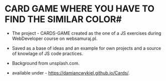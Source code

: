 # CARD GAME WHERE YOU HAVE TO FIND THE SIMILAR COLOR#
* The project - CARDS-GAME created as the one of a JS exercises during WebDeveloper course on websamuraj.pl.
* Saved as a base of ideas and an example for own projects and a source of knowlage of JS code practices.
* Background from unsplash.com.

* available under - https://damiancwykiel.github.io/Cards/.
